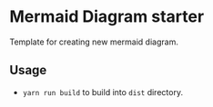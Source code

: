 # Mermaid Diagram starter

Template for creating new mermaid diagram.

## Usage
- `yarn run build` to build into `dist` directory.
